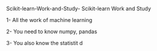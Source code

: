    Scikit-learn-Work-and-Study-
Scikit-learn Work and Study 

1- All the work of machine learning

2- You need to know numpy, pandas
        
3- You also know the statistit                                             d             
                    
                                      
                
                                                      
                                    
                                              
                                 
                                         
                   
                           
